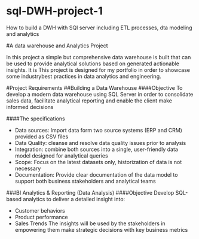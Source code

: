 # sql-DWH-project-1
How to build a DWH with SQl server including ETL processes, dta modeling and analytics

#A data warehouse and Analytics Project

In this project a simple but comprehensive data warehouse is built that can be used to provide analytical solutions based on generated actionable insights. It is This project is designed for my portfolio in order to showcase some industrybest practices in data analytics and engineering.

#Project Requirements
##Building a Data Warehouse
####Objective
To develop a modern data warehouse using SQL Server in order to consolidate sales data, facilitate analytical reporting and enable the client make informed decisions

####The specifications
-	Data sources: Import data form two source systems (ERP and CRM) provided as CSV files
-	Data Quality: cleanse and resolve data quality issues prior to analysis
-	Integration: combine both sources into a single, user-friendly data model designed for analytical queries
-	Scope: Focus on the latest datasets only, historization of data is not necessary
-	Documentation: Provide clear documentation of the data model to support both business stakeholders and analytical teams


###BI Analytics & Reporting (Data Analysis)
####Objective
Develop SQL-based analytics to deliver a detailed insight into:
-	Customer behaviors
-	Product performance
-	Sales Trends
The insights will be used by the stakeholders in empowering them make strategic decisions with key business metrics

 
